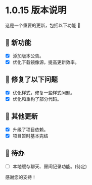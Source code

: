 # 1.0.15 版本说明

这是一个重要的更新，包括以下功能 🧪

## 🔮 新功能

- [x] 添加版本公告。
- [x] 优化下载镜像源，提高更新效率。

## 🔨 修复了以下问题

- [x] 优化样式，修复一些样式问题。
- [x] 优化和重构了部分代码。

## 🧿 其他更新

- [x] 升级了项目依赖。
- [x] 项目暂时基本完结

## 📌 待办

- [ ] 本地缓存聊天、房间记录功能。(待定)

感谢您的支持！

